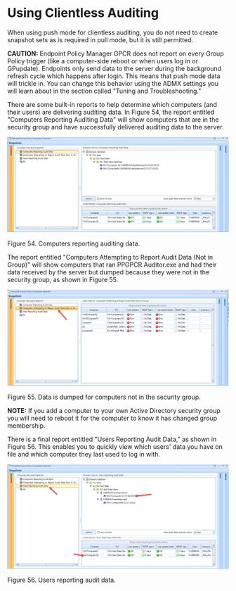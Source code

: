 # Using Clientless Auditing

When using push mode for clientless auditing, you do not need to create snapshot sets as is required
in pull mode, but it is still permitted.

**CAUTION:** Endpoint Policy Manager GPCR does not report on every Group Policy trigger (like a
computer-side reboot or when users log in or GPupdate). Endpoints only send data to the server
during the background refresh cycle which happens after login. This means that push mode data will
trickle in. You can change this behavior using the ADMX settings you will learn about in the section
called "Tuning and Troubleshooting."

There are some built-in reports to help determine which computers (and their users) are delivering
auditing data. In Figure 54, the report entitled "Computers Reporting Auditing Data" will show
computers that are in the security group and have successfully delivered auditing data to the
server.

![gpcr_server_with_push_mode_18](../../../../../../static/img/product_docs/policypak/policypak/grouppolicycompliancereporter/mode/push/gpcr_server_with_push_mode_18.webp)

Figure 54. Computers reporting auditing data.

The report entitled "Computers Attempting to Report Audit Data (Not in Group)" will show computers
that ran PPGPCR.Auditor.exe and had their data received by the server but dumped because they were
not in the security group, as shown in Figure 55.

![gpcr_server_with_push_mode_19](../../../../../../static/img/product_docs/policypak/policypak/grouppolicycompliancereporter/mode/push/gpcr_server_with_push_mode_19.webp)

Figure 55. Data is dumped for computers not in the security group.

**NOTE:** If you add a computer to your own Active Directory security group you will need to reboot
it for the computer to know it has changed group membership.

There is a final report entitled "Users Reporting Audit Data," as shown in Figure 56. This enables
you to quickly view which users' data you have on file and which computer they last used to log in
with.

![gpcr_server_with_push_mode_20](../../../../../../static/img/product_docs/policypak/policypak/grouppolicycompliancereporter/mode/push/gpcr_server_with_push_mode_20.webp)

Figure 56. Users reporting audit data.
